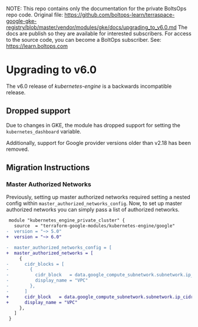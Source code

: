 <!-- note marker start -->
NOTE: This repo contains only the documentation for the private BoltsOps repo code.
Original file: https://github.com/boltops-learn/terraspace-google-gke-registry/blob/master/vendor/modules/gke/docs/upgrading_to_v6.0.md
The docs are publish so they are available for interested subscribers.
For access to the source code, you can become a BoltOps subscriber.
See: https://learn.boltops.com

<!-- note marker end -->

# Upgrading to v6.0

The v6.0 release of *kubernetes-engine* is a backwards incompatible
release.

## Dropped support
Due to changes in GKE, the module has dropped support for setting the `kubernetes_dashboard` variable.

Additionally, support for Google provider versions older than v2.18 has been removed.

## Migration Instructions

### Master Authorized Networks
Previously, setting up master authorized networks required setting a nested config within `master_authorized_networks_config`.
Now, to set up master authorized networks you can simply pass a list of authorized networks.

```diff
 module "kubernetes_engine_private_cluster" {
   source  = "terraform-google-modules/kubernetes-engine/google"
-  version = "~> 5.0"
+  version = "~> 6.0"

-  master_authorized_networks_config = [
+  master_authorized_networks = [
     {
-      cidr_blocks = [
-        {
-          cidr_block   = data.google_compute_subnetwork.subnetwork.ip_cidr_range
-          display_name = "VPC"
-        },
-      ]
+      cidr_block   = data.google_compute_subnetwork.subnetwork.ip_cidr_range
+      display_name = "VPC"
     },
   ]
 }
```
